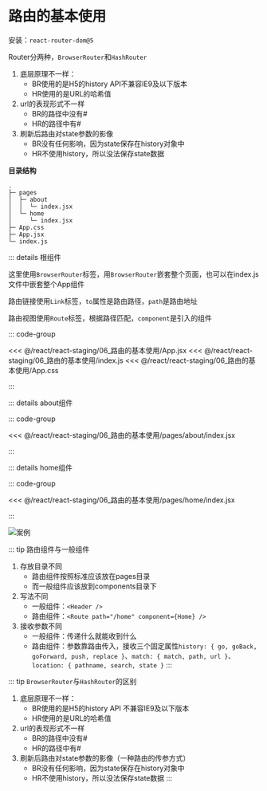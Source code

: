 # 路由的基本使用

安装：`react-router-dom@5`

Router分两种，`BrowserRouter`和`HashRouter`

1. 底层原理不一样：
   - BR使用的是H5的history API不兼容IE9及以下版本
   - HR使用的是URL的哈希值
2. url的表现形式不一样
   - BR的路径中没有#
   - HR的路径中有#
3. 刷新后路由对state参数的影像
   - BR没有任何影响，因为state保存在history对象中
   - HR不使用history，所以没法保存state数据

**目录结构**

```
.
├─ pages
│  ├─ about
│  │  └─ index.jsx
│  └─ home
│     └─ index.jsx
├─ App.css
├─ App.jsx
└─ index.js
```



::: details 根组件

这里使用`BrowserRouter`标签，用`BrowserRouter`嵌套整个页面，也可以在index.js文件中嵌套整个App组件

路由链接使用`Link`标签，`to`属性是路由路径，`path`是路由地址

路由视图使用`Route`标签，根据路径匹配，`component`是引入的组件

::: code-group 

<<< @/react/react-staging/06_路由的基本使用/App.jsx
<<< @/react/react-staging/06_路由的基本使用/index.js
<<< @/react/react-staging/06_路由的基本使用/App.css

:::


::: details about组件

::: code-group

<<<  @/react/react-staging/06_路由的基本使用/pages/about/index.jsx

:::


::: details home组件

::: code-group

<<<  @/react/react-staging/06_路由的基本使用/pages/home/index.jsx

:::

![案例](/react/react-staging/1722224164183.gif)


::: tip 路由组件与一般组件
1. 存放目录不同
   - 路由组件按照标准应该放在pages目录
   - 而一般组件应该放到components目录下
2. 写法不同
   - 一般组件：`<Header />`
   - 路由组件：`<Route path="/home" component={Home} />`
3. 接收参数不同
   - 一般组件：传递什么就能收到什么
   - 路由组件：参数靠路由传入，接收三个固定属性`history: { go, goBack, goForward, push, replace }`、`match: { match, path, url }`、`location: { pathname, search, state }`
:::

::: tip `BrowserRouter`与`HashRouter`的区别
1. 底层原理不一样：
   - BR使用的是H5的history API 不兼容IE9及以下版本
   - HR使用的是URL的哈希值
2. url的表现形式不一样
   - BR的路径中没有#
   - HR的路径中有#
3. 刷新后路由对state参数的影像（一种路由的传参方式）
   - BR没有任何影响，因为state保存在history对象中
   - HR不使用history，所以没法保存state数据
:::